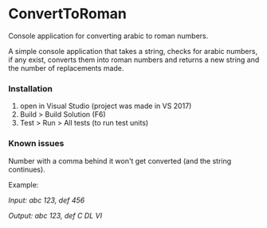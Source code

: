 # ConvertToRoman
Console application for converting arabic to roman numbers.

A simple console application that takes a string, checks for arabic numbers, if any exist, 
converts them into roman numbers and returns a new string and the number of replacements made.

### Installation

1. open in Visual Studio (project was made in VS 2017)
2. Build > Build Solution (F6)
3. Test > Run > All tests (to run test units)

### Known issues

Number with a comma behind it won't get converted (and the string continues).

Example:

_Input: abc 123, def 456_

_Output: abc 123, def C DL VI_
